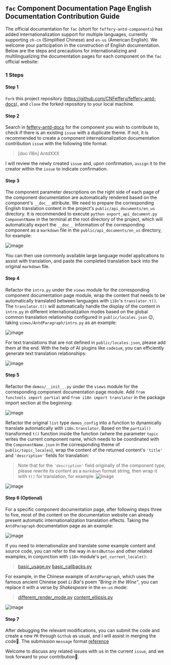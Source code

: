 ## `fac` Component Documentation Page English Documentation Contribution Guide

The official documentation for `fac` (short for `feffery-antd-components`) has added internationalization support for multiple languages, currently supporting `zh-cn` (Simplified Chinese) and `en-us` (American English). We welcome your participation in the construction of English documentation. Below are the steps and precautions for internationalizing and multilingualizing the documentation pages for each component on the `fac` official website:

### 1 Steps

#### Step 1

`Fork` this project repository (https://github.com/CNFeffery/feffery-antd-docs), and `clone` the forked repository to your local machine.

#### Step 2

Search in [feffery-antd-docs](https://github.com/CNFeffery/feffery-antd-docs/issues) for the component you wish to contribute to, check if there is an existing `issue` with a duplicate theme. If not, it is recommended to create a component internationalization documentation contribution `issue` with the following title format:

> [doc i18n] AntdXXX

I will review the newly created `issue` and, upon confirmation, `assign` it to the creator within the `issue` to indicate confirmation.

#### Step 3

The component parameter descriptions on the right side of each page of the component documentation are automatically rendered based on the component's `__doc__` attribute. We need to prepare the corresponding English translation content in the project's `public/api_documents/en_us` directory. It is recommended to execute `python export_api_document.py ComponentName` in the terminal at the root directory of the project, which will automatically export the `__doc__` information of the corresponding component as a `markdown` file in the `public/api_documents/en_us` directory, for example:

![image](https://github.com/user-attachments/assets/888e637b-1955-4c93-8c04-2819140c223a) 

You can then use commonly available large language model applications to assist with translation, and paste the completed translation back into the original `markdown` file.

#### Step 4

Refactor the `intro.py` under the `views` module for the corresponding component documentation page module, wrap the content that needs to be automatically translated between languages with `i18n`'s `translator.t()`. The `translator.t()` will automatically handle the display of the content in `intro.py` in different internationalization modes based on the global common translation relationship configured in `public/locales.json` 😉, taking `views/AntdParagraph/intro.py` as an example:

![image](https://github.com/user-attachments/assets/3a6788ad-bd8c-4b7a-bb44-9d968b050da3) 

For text translations that are not defined in `public/locales.json`, please add them at the end. With the help of AI plugins like `codeium`, you can efficiently generate text translation relationships:

![image](https://github.com/user-attachments/assets/b8eea88b-4d8c-4896-bf86-6a2bf52285b4) 

#### Step 5

Refactor the `demos/__init__.py` under the `views` module for the corresponding component documentation page module. Add `from functools import partial` and `from i18n import translator` in the package import section at the beginning:

![image](https://github.com/user-attachments/assets/eddcd84e-3b4d-4442-80c2-cdd8c1cb24f1) 

Refactor the original `list` type `demos_config` into a function to dynamically translate automatically with `i18n.translator`. Based on the `partial()` transformed `t()` function inside the function (where the parameter `topic` writes the current component name, which needs to be coordinated with the `ComponentName.json` in the corresponding theme of `public/topic_locales`), wrap the content of the returned content's `'title'` and `'description'` fields for translation:

> Note that for the `'description'` field originally of the component type, please rewrite its content as a `markdown` format string, then wrap it with `t()` for translation, for example:
> ![image](https://github.com/user-attachments/assets/b1a5acff-7c70-4bf8-81d6-34b8f54ef2f5) 


![image](https://github.com/user-attachments/assets/6ad72031-a09c-4abf-b557-87ea8d0799d0) 

#### Step 6 (Optional)

For a specific component documentation page, after following steps three to five, most of the content on the documentation website can already present automatic internationalization translation effects. Taking the `AntdParagraph` documentation page as an example:

![image](https://github.com/user-attachments/assets/db32d28b-e182-4985-8301-60306ef0ffaf) 

If you need to internationalize and translate some example content and source code, you can refer to the way in `AntdButton` and other related examples, in conjunction with `i18n` module's `get_current_locale()`:

> [basic_usage.py](https://github.com/CNFeffery/feffery-antd-docs/blob/main/views/AntdButton/demos/basic_usage.py) 
> [basic_callbacks.py](https://github.com/CNFeffery/feffery-antd-docs/blob/main/views/AntdButton/demos/basic_callbacks.py) 

For example, in the Chinese example of `AntdParagraph`, which uses the famous ancient Chinese poet *Li Bai*'s poem *"Bring in the Wine"*, you can replace it with a verse by *Shakespeare* in the `en-us` mode:

> [different_render_mode.py](https://github.com/CNFeffery/feffery-antd-docs/blob/main/views/AntdParagraph/demos/different_render_mode.py) 
> [content_ellipsis.py](https://github.com/CNFeffery/feffery-antd-docs/blob/main/views/AntdParagraph/demos/content_ellipsis.py) 

![image](https://github.com/user-attachments/assets/d181a679-c035-418a-a810-9b7c0a5af598) 

#### Step 7

After debugging the relevant modifications, you can submit the code and create a new `PR` through `Github` as usual, and I will assist in merging the code🥂. The submission `message` format [reference](https://github.com/CNFeffery/feffery-antd-docs/commit/94a701f32597379e966d48f75d8de35365e44004) 

Welcome to discuss any related issues with us in the current `issue`, and we look forward to your contribution🥳.
